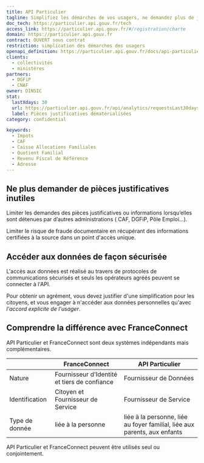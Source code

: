 ```yaml
---
title: API Particulier
tagline: Simplifiez les démarches de vos usagers, ne demandez plus de justificatifs
doc_tech: https://particulier.api.gouv.fr/tech
access_link: https://particulier.api.gouv.fr/#/registration/charte
domain: https://particulier.api.gouv.fr
contract: OUVERT sous contrat
restriction: simplication des démarches des usagers
openapi_definition: https://particulier.api.gouv.fr/docs/api-particulier.yaml
clients:
  - collectivités
  - ministères
partners:
  - DGFiP
  - CNAF
owner: DINSIC
stat:
  lastXdays: 30
  url: https://particulier.api.gouv.fr/api/analytics/requestsLast30days
  label: Pièces justificatives dématérialisées
category: confidential

keywords:
  - Impots
  - CAF
  - Caisse Allocations Familiales
  - Quotient Familial
  - Revenu Fiscal de Référence
  - Adresse
---
```



## Ne plus demander de pièces justificatives inutiles

Limiter les demandes des pièces justificatives ou informations lorsqu’elles sont détenues par d’autres administrations ( CAF, DGFiP, Pôle Emploi…).

Limiter le risque de fraude documentaire en récupérant des informations certifiées à la source dans un point d'accès unique.


## Accéder aux données de façon sécurisée

L'accès aux données est réalisé au travers de protocoles de communications sécurisés et seuls les opérateurs agréés peuvent se connecter à l'API.

Pour obtenir un agrément, vous devez justifier d'une simplification pour les citoyens, et vous engager à n'accéder aux données personnelles qu'avec *l'accord explicite de l'usager*.


## Comprendre la différence avec FranceConnect

API Particulier et FranceConnect sont deux systèmes indépendants mais complémentaires.

|                | FranceConnect                                | API Particulier                                                           |
|----------------|----------------------------------------------|---------------------------------------------------------------------------|
| Nature         | Fournisseur d'Identité et tiers de confiance | Fournisseur de Données                                                       |
| Identification | Citoyen et Fournisseur de Service            | Fournisseur de Service                                                    |
| Type de donnée | liée à la personne                           | liée à la personne, liée au foyer familial, liée aux parents, aux enfants |


API Particulier et FranceConnect peuvent être utilisés seul ou conjointement.
